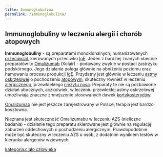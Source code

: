 ```yaml
---
title: Immunoglobulina
permalink: /Immunoglobulina/
---
```


Immunoglobuliny w leczeniu alergii i chorób atopowych
-----------------------------------------------------

**Immunoglobuliny** - są preparatami monoklonalnych, humanizowanych [przeciwciał](/Przeciwciało "wikilink"), kierowanych przeciwko [IgE](/IgE "wikilink"). Jeden z bardziej znanych obecnie preparatów to [Omalizumab](/Omalizumab "wikilink") (Xolair) - podawany zwykle w postaci zastrzyku podskórnego. Jego działanie polega głównie na obniżeniu poziomu oraz hamowaniu procesu produkcji [IgE](/IgE "wikilink"). Przydatny jest głównie w leczeniu [astmy oskrzelowej](/Astma_oskrzelowa "wikilink") o pochodzeniu [atopowym](/Atopia "wikilink"), skuteczny również w leczeniu [alergicznego](/Alergia "wikilink"), przewklekłego [nieżytu nosa](/Alergiczny_nieżyt_nosa "wikilink"). Preparaty te nie są pozbawione działań ubocznych, aczkolwiek, w leczeniu przewlekłej astmy oskrzelowej umożliwiają znaczne zmnejszenie stosowanych dawek [kortykosterydów](/Kortykosterydy "wikilink").

[Omalizumab](/Omalizumab "wikilink") nie jest jeszcze zarejestrowany w Polsce; terapia jest bardzo kosztowna.

Nieznana jest skuteczność Omalizumabu w leczeniu [AZS](/Atopowe_zapalenie_skóry "wikilink") (nieliczne badania) - działanie tego preparatu skierowane jest głównie na regulację zaburzeń oddechowych o pochodzeniu alergicznym. Prawdopodobnie może być skuteczny w leczeniu AZS u osób, z dodatnim wynikiem testów w kierunku alergenów wziewnych.

[kategoria:ciało człowieka](/kategoria:ciało_człowieka "wikilink")